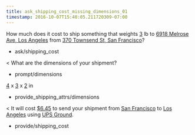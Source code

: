 ```yaml
---
title: ask_shipping_cost_missing_dimensions_01
timestamp: 2016-10-07T15:40:05.211720309-07:00
---
```


How much does it cost to ship something that weights [3](weight) lb to [6918 Melrose Ave, Los Angeles](to_address) from [370 Townsend St, San Francisco](from_address)?
* ask/shipping_cost

< What are the dimensions of your shipment?
* prompt/dimensions

[4](length) x [3](width) x [2](height) in
* provide_shipping_attrs/dimensions

< It will cost [$6.45](amount-of-money/cost) to send your shipment from [San Francisco](from_city) to [Los Angeles](to_city) using [UPS Ground](carrier).
* provide/shipping_cost
